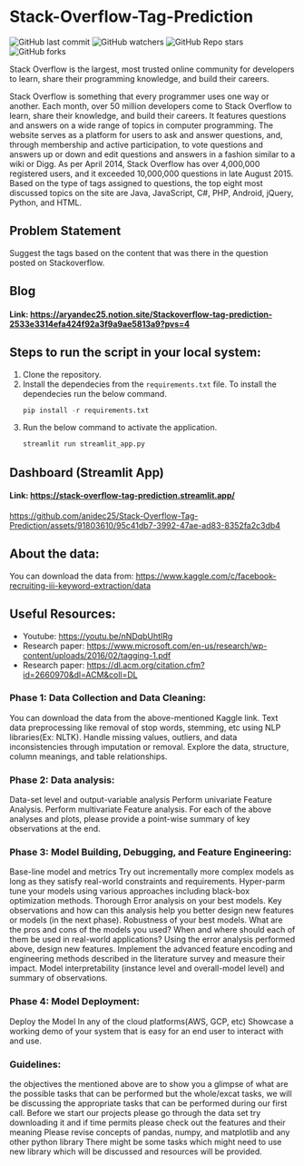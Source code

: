 # Stack-Overflow-Tag-Prediction

<img alt="GitHub last commit" src="https://img.shields.io/github/last-commit/anidec25/Stack-Overflow-Tag-Prediction"> <img alt="GitHub watchers" src="https://img.shields.io/github/watchers/anidec25/Stack-Overflow-Tag-Prediction"> <img alt="GitHub Repo stars" src="https://img.shields.io/github/stars/anidec25/Stack-Overflow-Tag-Prediction"> <img alt="GitHub forks" src="https://img.shields.io/github/forks/anidec25/Stack-Overflow-Tag-Prediction"> 

Stack Overflow is the largest, most trusted online community for developers to learn, share their programming knowledge, and build their careers.

Stack Overflow is something that every programmer uses one way or another. Each month, over 50 million developers come to Stack Overflow to learn, share their knowledge, and build their careers. It features questions and answers on a wide range of topics in computer programming. The website serves as a platform for users to ask and answer questions, and, through membership and active participation, to vote questions and answers up or down and edit questions and answers in a fashion similar to a wiki or Digg. As per April 2014, Stack Overflow has over 4,000,000 registered users, and it exceeded 10,000,000 questions in late August 2015. Based on the type of tags assigned to questions, the top eight most discussed topics on the site are Java, JavaScript, C#, PHP, Android, jQuery, Python, and HTML.

## Problem Statement
Suggest the tags based on the content that was there in the question posted on Stackoverflow.

## Blog
#### Link: https://aryandec25.notion.site/Stackoverflow-tag-prediction-2533e3314efa424f92a3f9a9ae5813a9?pvs=4

## Steps to run the script in your local system: 
1. Clone the repository.
2. Install the dependecies from the `requirements.txt` file. To install the dependecies run the below command.
    ```python
    pip install -r requirements.txt
     ```
3. Run the below command to activate the application.
    ```python
    streamlit run streamlit_app.py
    ```
## Dashboard (Streamlit App)
#### Link: https://stack-overflow-tag-prediction.streamlit.app/
https://github.com/anidec25/Stack-Overflow-Tag-Prediction/assets/91803610/95c41db7-3992-47ae-ad83-8352fa2c3db4

## About the data:
You can download the data from: https://www.kaggle.com/c/facebook-recruiting-iii-keyword-extraction/data

## Useful Resources:

- Youtube: https://youtu.be/nNDqbUhtIRg 
- Research paper: https://www.microsoft.com/en-us/research/wp-content/uploads/2016/02/tagging-1.pdf 
- Research paper: https://dl.acm.org/citation.cfm?id=2660970&dl=ACM&coll=DL

### Phase 1: Data Collection and Data Cleaning:

You can download the data from the above-mentioned Kaggle link.
Text data preprocessing like removal of stop words, stemming, etc using NLP libraries(Ex: NLTK). 
Handle missing values, outliers, and data inconsistencies through imputation or removal.
Explore the data, structure, column meanings, and table relationships.

### Phase 2: Data analysis:

Data-set level and output-variable analysis
Perform univariate Feature Analysis. 
Perform multivariate Feature analysis. 
For each of the above analyses and plots, please provide a point-wise summary of key observations at the end.

### Phase 3: Model Building, Debugging, and Feature Engineering:

Base-line model and metrics
Try out incrementally more complex models as long as they satisfy real-world constraints and requirements.
Hyper-parm tune your models using various approaches including black-box optimization methods.
Thorough Error analysis on your best models. Key observations and how can this analysis help you better design new features or models (in the next phase).
Robustness of your best models.
What are the pros and cons of the models you used? When and where should each of them be used in real-world applications? 
Using the error analysis performed above, design new features.
Implement the advanced feature encoding and engineering methods described in the literature survey and measure their impact.
Model interpretability (instance level and overall-model level) and summary of observations.


### Phase 4: Model Deployment:

Deploy the Model In any of the cloud platforms(AWS, GCP, etc)
Showcase a working demo of your system that is easy for an end user to interact with and use.


### Guidelines:
the objectives the mentioned above are to show you a glimpse of what are the possible tasks that can be performed but the whole/excat tasks, we will be discussing the appropriate tasks that can be performed during our first call.
Before we start our projects please go through the data set try downloading it and if time permits please check out the features and their meaning
Please revise concepts of pandas, numpy, and matplotlib and any other python library
There might be some tasks which might need to use new library which will be discussed and resources will be provided.
